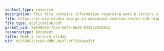 ```yaml
---
content_type: resource
description: This file contains information regarding week 8 lecture slides.
file: https://ol-ocw-studio-app-qa.s3.amazonaws.com/courses/es-s10-drugs-and-the-brain-spring-2013/68156853cc89ddb8ba37bf718b9ee5bf_MITES_S10S13_Week8.pdf
file_type: application/pdf
parent_uid: 91649e19-7aad-bdfb-b6d0-83162241b8a2
resourcetype: Document
title: Week 8 lecture slides
uid: 68156853-cc89-ddb8-ba37-bf718b9ee5bf
---
```

